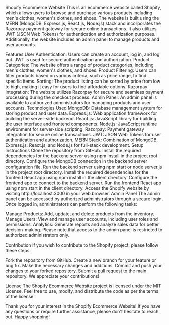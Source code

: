Shopify Ecommerce Website
This is an ecommerce website called Shopify, which allows users to browse and purchase various products including men's clothes, women's clothes, and shoes. The website is built using the MERN (MongoDB, Express.js, React.js, Node.js) stack and incorporates the Razorpay payment gateway for secure online transactions. It also utilizes JWT (JSON Web Tokens) for authentication and authorization purposes. Additionally, the website includes an admin panel to manage products and user accounts.

Features
User Authentication: Users can create an account, log in, and log out. JWT is used for secure authentication and authorization.
Product Categories: The website offers a range of product categories, including men's clothes, women's clothes, and shoes.
Product Filtering: Users can filter products based on various criteria, such as price range, to find specific items.
Sorting: The product listing can be sorted by price from low to high, making it easy for users to find affordable options.
Razorpay Integration: The website utilizes Razorpay for secure and seamless payment processing during the checkout process.
Admin Panel: An admin panel is available to authorized administrators for managing products and user accounts.
Technologies Used
MongoDB: Database management system for storing product and user data.
Express.js: Web application framework for building the server-side backend.
React.js: JavaScript library for building the user interface and frontend components.
Node.js: JavaScript runtime environment for server-side scripting.
Razorpay: Payment gateway integration for secure online transactions.
JWT: JSON Web Tokens for user authentication and authorization.
MERN Stack: Combination of MongoDB, Express.js, React.js, and Node.js for full-stack development.
Setup Instructions
Clone the repository from GitHub.
Install the required dependencies for the backend server using npm install in the project root directory.
Configure the MongoDB connection in the backend server configuration file.
Run the backend server using npm start or node server.js in the project root directory.
Install the required dependencies for the frontend React app using npm install in the client directory.
Configure the frontend app to connect to the backend server.
Run the frontend React app using npm start in the client directory.
Access the Shopify website by visiting http://localhost:3000 in your web browser.
Admin Panel
The admin panel can be accessed by authorized administrators through a secure login. Once logged in, administrators can perform the following tasks:

Manage Products: Add, update, and delete products from the inventory.
Manage Users: View and manage user accounts, including user roles and permissions.
Analytics: Generate reports and analyze sales data for better decision-making.
Please note that access to the admin panel is restricted to authorized administrators only.

Contribution
If you wish to contribute to the Shopify project, please follow these steps:

Fork the repository from GitHub.
Create a new branch for your feature or bug fix.
Make the necessary changes and additions.
Commit and push your changes to your forked repository.
Submit a pull request to the main repository.
We appreciate your contributions!

License
The Shopify Ecommerce Website project is licensed under the MIT License. Feel free to use, modify, and distribute the code as per the terms of the license.

Thank you for your interest in the Shopify Ecommerce Website! If you have any questions or require further assistance, please don't hesitate to reach out. Happy shopping!
